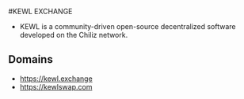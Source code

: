 #KEWL EXCHANGE
- KEWL is a community-driven open-source decentralized software developed on the Chiliz network.

## Domains
- https://kewl.exchange
- https://kewlswap.com